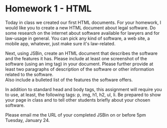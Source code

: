 # Homework 1 - HTML

Today in class we created our first HTML documents. For your homework, I would 
like you to create a new HTML document about legal software. Do some research 
on the internet about software available for lawyers and for law-usage in 
general.  You can pick any kind of software, a web site, a mobile app, 
whatever, just make sure it's law-related.

Next, using JSBin, create an HTML document that describes the software and the 
features it has. Please include at least one screenshot of the software (using 
an img tag)  in your document. Please further provide at least two paragraphs 
of description of the software or other information related to the software.  
Also include a bulleted list of the features the software offers.

In addition to standard head and body tags, this assignment will require you to 
use, at least, the following tags: p, img, h1, h2, ul, li. Be prepared to show 
your page in class and to tell other students briefly about your chosen 
software.

Please email me the URL of your completed JSBin on or before 5pm Tuesday, 
January 24.
